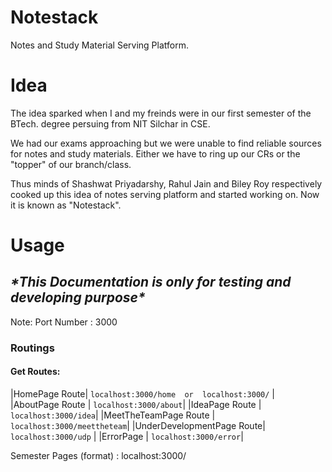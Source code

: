 # Notestack

  Notes and Study Material Serving Platform.
  
# Idea

The idea sparked when I and my freinds were in our first semester of the BTech. degree persuing from NIT Silchar in CSE.

We had our exams approaching but we were unable to find reliable sources for notes and study materials. Either we have to ring up 
our CRs or the "topper" of our branch/class. 

Thus minds of Shashwat Priyadarshy, Rahul Jain and Biley Roy respectively cooked up this idea of notes serving platform and started working on. Now it is known as "Notestack".
 
 # Usage
 
 ## *\*This Documentation is only for testing and developing purpose\**
 
 Note: Port Number : 3000
 
 ### Routings
 
#### Get Routes:

|HomePage Route|                  ``localhost:3000/home  or  localhost:3000/`` |
|AboutPage Route |                ``localhost:3000/about``|
|IdeaPage Route |                 ``localhost:3000/idea``|
|MeetTheTeamPage Route  |         ``localhost:3000/meettheteam``|
|UnderDevelopmentPage Route|      ``localhost:3000/udp``  |
|ErrorPage     |                  ``localhost:3000/error``|

Semester Pages (format)         : localhost:3000/
 
 
 
                      


